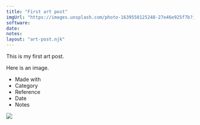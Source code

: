 ```yaml
---
title: "First art post"
imgUrl: "https://images.unsplash.com/photo-1639550125248-27e46e925f7b?ixlib=rb-1.2.1&ixid=MnwxMjA3fDB8MHxwaG90by1wYWdlfHx8fGVufDB8fHx8&auto=format&fit=crop&w=1332&q=80"
software:
date:
notes:
layout: "art-post.njk"
---
```


This is my first art post.

Here is an image.

- Made with
- Category
- Reference
- Date
- Notes

<img src="{{ imgUrl }}"></img>
